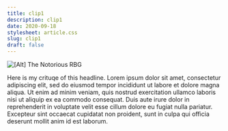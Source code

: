 ```yaml
---
title: clip1
description: clip1
date: 2020-09-18
stylesheet: article.css
slug: clip1
draft: false
---
```

![[Alt] The Notorious RBG](/img/uploads/clip2.png "[Title] Does this show? ")

Here is my crituqe of this headline. Lorem ipsum dolor sit amet, consectetur adipiscing elit, sed do eiusmod tempor incididunt ut labore et dolore magna aliqua. Ut enim ad minim veniam, quis nostrud exercitation ullamco laboris nisi ut aliquip ex ea commodo consequat. Duis aute irure dolor in reprehenderit in voluptate velit esse cillum dolore eu fugiat nulla pariatur. Excepteur sint occaecat cupidatat non proident, sunt in culpa qui officia deserunt mollit anim id est laborum.